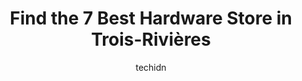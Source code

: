 ---
layout: ampstory
image: https://i0.wp.com/www.auto.or.id/wp-content/uploads/2023/06/outibo-outillage-dewalt-0-trois-rivic3a8res-1686326406.jpeg?resize=640,853
author: techidn
featured: false
description: Trois-Rivières, Quebec, Canada is a haven for Hardware Store enthusiasts, boasting an impressive array of 7 top-notch establishments. Whether youre a seasoned connoisseur or simply curious
title: Find the 7 Best Hardware Store in Trois-Rivières
cover:
   title: Find the 7 Best Hardware Store in Trois-Rivières
   subtitle: AUTO.OR.ID
   background: https://www.auto.or.id/wp-content/uploads/2023/06/outibo-outillage-dewalt-0-trois-rivic3a8res-1686326406.jpeg

pages: 
 - layout: thirds
   top: <h1>#1 Lentrepôt RONA Trois-Rivières</h1>
   bottom: "<p>stumble upon the best employe..the know how...effitiveness with a smile good job isabelle</p>"
   background: https://www.auto.or.id/wp-content/uploads/2023/06/outibo-outillage-dewalt-1-trois-rivic3a8res-1686326408.jpeg
   backgroundblur: true
 - layout: thirds
   top: <h1>#2 Canac</h1>
   bottom: "<p>2350 Bd des Récollets, Trois-Rivières, QC G8Z 3X7, Canada</p>"
   background: https://www.auto.or.id/wp-content/uploads/2023/06/outibo-outillage-dewalt-2-trois-rivic3a8res-1686326408.jpeg
   cta:
      link: https://www.auto.or.id/find-the-7-best-hardware-store-in-trois-rivieres/
      text: Find the 7 Best Hardware Store in Trois-Rivières
 - layout: thirds
   top: <h1>#3 Canac</h1>
   bottom: "<p>1575 Rue St Maurice, Trois-Rivières, QC G8V 2N1, Canada</p>"
   background: https://images.unsplash.com/photo-1580014317999-e9f1936787a5?ixlib=rb-4.0.3&ixid=MnwxMjA3fDB8MHxwaG90by1wYWdlfHx8fGVufDB8fHx8&auto=format&fit=crop&w=640&h=853&q=80
   cta:
      link: https://www.auto.or.id/find-the-7-best-hardware-store-in-trois-rivieres/
      text: Find the 7 Best Hardware Store in Trois-Rivières
 - layout: thirds
   top: <h1>#4 Patrick Morin Cap-de-la-Madeleine / Trois-Rivières</h1>
   bottom: "<p>450 Rue Barkoff, Trois-Rivières, QC G8T 9P5, Canada</p>"
   background: https://images.unsplash.com/photo-1617814076231-2c58846db944?ixlib=rb-4.0.3&ixid=MnwxMjA3fDB8MHxwaG90by1wYWdlfHx8fGVufDB8fHx8&auto=format&fit=crop&w=640&h=853&q=80
   cta:
      link: https://www.auto.or.id/find-the-7-best-hardware-store-in-trois-rivieres/
      text: Find the 7 Best Hardware Store in Trois-Rivières
 - layout: thirds
   top: <h1>#5 LAcadien Bricoleur Trois-Rivières</h1>
   bottom: "<p>850 Bd des Récollets, Trois-Rivières, QC G8Z 3W2, Canada</p>"
   background: https://images.unsplash.com/photo-1504887764023-6f27056d186c?ixlib=rb-4.0.3&ixid=MnwxMjA3fDB8MHxwaG90by1wYWdlfHx8fGVufDB8fHx8&auto=format&fit=crop&w=640&h=853&q=80
   cta:
      link: https://www.auto.or.id/find-the-7-best-hardware-store-in-trois-rivieres/
      text: Find the 7 Best Hardware Store in Trois-Rivières
 - layout: thirds
   top: <h1>#6 Outil Mag Trois Rivières</h1>
   bottom: "<p>2415 Rue de la Sidbec S, Trois-Rivières, QC G8Z 4M6, Canada</p>"
   background: https://images.unsplash.com/photo-1492144534655-ae79c964c9d7?ixlib=rb-4.0.3&ixid=MnwxMjA3fDB8MHxwaG90by1wYWdlfHx8fGVufDB8fHx8&auto=format&fit=crop&w=640&h=853&q=80
   cta:
      link: https://www.auto.or.id/find-the-7-best-hardware-store-in-trois-rivieres/
      text: Find the 7 Best Hardware Store in Trois-Rivières
 - layout: thirds
   top: <h1>#7 Quincaillerie M. Plante Inc.</h1>
   bottom: "<p>10060 Chem. Sainte-Marguerite, Trois-Rivières, QC G9B 6L7, Canada</p>"
   background: https://images.unsplash.com/photo-1603224684009-453e1af42ceb?ixlib=rb-4.0.3&ixid=MnwxMjA3fDB8MHxwaG90by1wYWdlfHx8fGVufDB8fHx8&auto=format&fit=crop&w=640&h=853&q=80
   cta:
      link: https://www.auto.or.id/find-the-7-best-hardware-store-in-trois-rivieres/
      text: Find the 7 Best Hardware Store in Trois-Rivières
 - layout: thirds
   middle: Continue reading...
   background: https://images.unsplash.com/photo-1577696467903-bee9f5ee9fe9?ixlib=rb-4.0.3&ixid=MnwxMjA3fDB8MHxwaG90by1wYWdlfHx8fGVufDB8fHx8&auto=format&fit=crop&w=640&h=853&q=80
   cta:
      link: https://www.auto.or.id/find-the-7-best-hardware-store-in-trois-rivieres/
      text: Find the 7 Best Hardware Store in Trois-Rivières

---